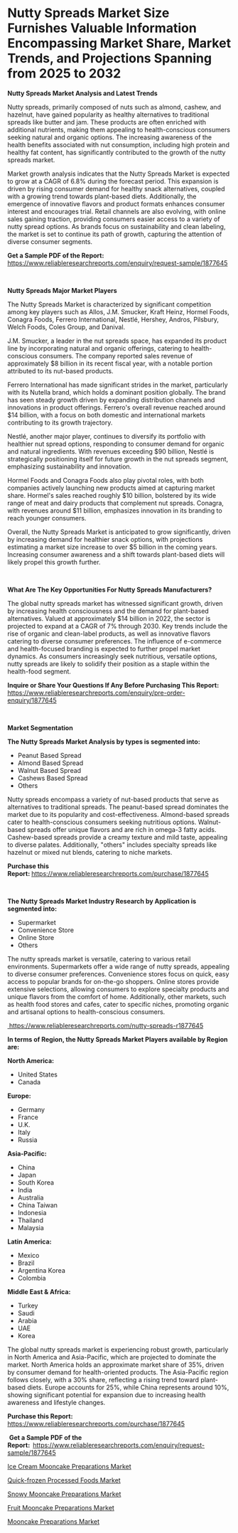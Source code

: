 <p><h1>Nutty Spreads Market Size Furnishes Valuable Information Encompassing Market Share, Market Trends, and Projections Spanning from 2025 to 2032</h1></p><p><strong>Nutty Spreads Market Analysis and Latest Trends</strong></p>
<p><p>Nutty spreads, primarily composed of nuts such as almond, cashew, and hazelnut, have gained popularity as healthy alternatives to traditional spreads like butter and jam. These products are often enriched with additional nutrients, making them appealing to health-conscious consumers seeking natural and organic options. The increasing awareness of the health benefits associated with nut consumption, including high protein and healthy fat content, has significantly contributed to the growth of the nutty spreads market.</p><p>Market growth analysis indicates that the Nutty Spreads Market is expected to grow at a CAGR of 6.8% during the forecast period. This expansion is driven by rising consumer demand for healthy snack alternatives, coupled with a growing trend towards plant-based diets. Additionally, the emergence of innovative flavors and product formats enhances consumer interest and encourages trial. Retail channels are also evolving, with online sales gaining traction, providing consumers easier access to a variety of nutty spread options. As brands focus on sustainability and clean labeling, the market is set to continue its path of growth, capturing the attention of diverse consumer segments.</p></p>
<p><strong>Get a Sample PDF of the Report:&nbsp;</strong> <a href="https://www.reliableresearchreports.com/enquiry/request-sample/1877645?utm_campaign=28&utm_medium=2&utm_source=Github&utm_content=ia&utm_term=15022025&utm_id=nutty-spreads">https://www.reliableresearchreports.com/enquiry/request-sample/1877645</a></p>
<p>&nbsp;</p>
<p><strong>Nutty Spreads Major Market Players</strong></p>
<p><p>The Nutty Spreads Market is characterized by significant competition among key players such as Allos, J.M. Smucker, Kraft Heinz, Hormel Foods, Conagra Foods, Ferrero International, Nestlé, Hershey, Andros, Pilsbury, Welch Foods, Coles Group, and Danival.</p><p>J.M. Smucker, a leader in the nut spreads space, has expanded its product line by incorporating natural and organic offerings, catering to health-conscious consumers. The company reported sales revenue of approximately $8 billion in its recent fiscal year, with a notable portion attributed to its nut-based products.</p><p>Ferrero International has made significant strides in the market, particularly with its Nutella brand, which holds a dominant position globally. The brand has seen steady growth driven by expanding distribution channels and innovations in product offerings. Ferrero's overall revenue reached around $14 billion, with a focus on both domestic and international markets contributing to its growth trajectory.</p><p>Nestlé, another major player, continues to diversify its portfolio with healthier nut spread options, responding to consumer demand for organic and natural ingredients. With revenues exceeding $90 billion, Nestlé is strategically positioning itself for future growth in the nut spreads segment, emphasizing sustainability and innovation.</p><p>Hormel Foods and Conagra Foods also play pivotal roles, with both companies actively launching new products aimed at capturing market share. Hormel's sales reached roughly $10 billion, bolstered by its wide range of meat and dairy products that complement nut spreads. Conagra, with revenues around $11 billion, emphasizes innovation in its branding to reach younger consumers.</p><p>Overall, the Nutty Spreads Market is anticipated to grow significantly, driven by increasing demand for healthier snack options, with projections estimating a market size increase to over $5 billion in the coming years. Increasing consumer awareness and a shift towards plant-based diets will likely propel this growth further.</p></p>
<p>&nbsp;</p>
<p><strong>What Are The Key Opportunities For Nutty Spreads Manufacturers?</strong></p>
<p><p>The global nutty spreads market has witnessed significant growth, driven by increasing health consciousness and the demand for plant-based alternatives. Valued at approximately $14 billion in 2022, the sector is projected to expand at a CAGR of 7% through 2030. Key trends include the rise of organic and clean-label products, as well as innovative flavors catering to diverse consumer preferences. The influence of e-commerce and health-focused branding is expected to further propel market dynamics. As consumers increasingly seek nutritious, versatile options, nutty spreads are likely to solidify their position as a staple within the health-food segment. </p></p>
<p><strong>Inquire or Share Your Questions If Any Before Purchasing This Report:</strong> <a href="https://www.reliableresearchreports.com/enquiry/pre-order-enquiry/1877645?utm_campaign=28&utm_medium=2&utm_source=Github&utm_content=ia&utm_term=15022025&utm_id=nutty-spreads">https://www.reliableresearchreports.com/enquiry/pre-order-enquiry/1877645</a></p>
<p>&nbsp;</p>
<p><strong>Market Segmentation</strong></p>
<p><strong>The Nutty Spreads Market Analysis by types is segmented into:</strong></p>
<p><ul><li>Peanut Based Spread</li><li>Almond Based Spread</li><li>Walnut Based Spread</li><li>Cashews Based Spread</li><li>Others</li></ul></p>
<p><p>Nutty spreads encompass a variety of nut-based products that serve as alternatives to traditional spreads. The peanut-based spread dominates the market due to its popularity and cost-effectiveness. Almond-based spreads cater to health-conscious consumers seeking nutritious options. Walnut-based spreads offer unique flavors and are rich in omega-3 fatty acids. Cashew-based spreads provide a creamy texture and mild taste, appealing to diverse palates. Additionally, "others" includes specialty spreads like hazelnut or mixed nut blends, catering to niche markets.</p></p>
<p><strong>Purchase this Report:&nbsp;</strong><a href="https://www.reliableresearchreports.com/purchase/1877645?utm_campaign=28&utm_medium=2&utm_source=Github&utm_content=ia&utm_term=15022025&utm_id=nutty-spreads">https://www.reliableresearchreports.com/purchase/1877645</a></p>
<p>&nbsp;</p>
<p><strong>The Nutty Spreads Market Industry Research by Application is segmented into:</strong></p>
<p><ul><li>Supermarket</li><li>Convenience Store</li><li>Online Store</li><li>Others</li></ul></p>
<p><p>The nutty spreads market is versatile, catering to various retail environments. Supermarkets offer a wide range of nutty spreads, appealing to diverse consumer preferences. Convenience stores focus on quick, easy access to popular brands for on-the-go shoppers. Online stores provide extensive selections, allowing consumers to explore specialty products and unique flavors from the comfort of home. Additionally, other markets, such as health food stores and cafes, cater to specific niches, promoting organic and artisanal options to health-conscious consumers.</p></p>
<p><a href="https://www.reliableresearchreports.com/nutty-spreads-r1877645?utm_campaign=28&utm_medium=2&utm_source=Github&utm_content=ia&utm_term=15022025&utm_id=nutty-spreads">&nbsp;https://www.reliableresearchreports.com/nutty-spreads-r1877645</a></p>
<p><strong>In terms of Region, the Nutty Spreads Market Players available by Region are:</strong></p>
<p>
    <p> <strong> North America: </strong>
        <ul>
            <li>United States</li>
            <li>Canada</li>
        </ul>
        </p> 
    <p> <strong> Europe: </strong>
        <ul>
            <li>Germany</li>
            <li>France</li>
            <li>U.K.</li>
            <li>Italy</li>
            <li>Russia</li>
        </ul>
        </p> 
    <p> <strong> Asia-Pacific: </strong>
        <ul>
            <li>China</li>
            <li>Japan</li>
            <li>South Korea</li>
            <li>India</li>
            <li>Australia</li>
            <li>China Taiwan</li>
            <li>Indonesia</li>
            <li>Thailand</li>
            <li>Malaysia</li>
        </ul>
        </p> 
    <p> <strong> Latin America: </strong>
        <ul>
            <li>Mexico</li>
            <li>Brazil</li>
            <li>Argentina Korea</li>
            <li>Colombia</li>
        </ul>
        </p> 
    <p> <strong> Middle East & Africa: </strong>
        <ul>
            <li>Turkey</li>
            <li>Saudi</li>
            <li>Arabia</li>
            <li>UAE</li>
            <li>Korea</li>
        </ul>
    </p>
    </p>
<p><p>The global nutty spreads market is experiencing robust growth, particularly in North America and Asia-Pacific, which are projected to dominate the market. North America holds an approximate market share of 35%, driven by consumer demand for health-oriented products. The Asia-Pacific region follows closely, with a 30% share, reflecting a rising trend toward plant-based diets. Europe accounts for 25%, while China represents around 10%, showing significant potential for expansion due to increasing health awareness and lifestyle changes.</p></p>
<p><strong>Purchase this Report: </strong><a href="https://www.reliableresearchreports.com/purchase/1877645?utm_campaign=28&utm_medium=2&utm_source=Github&utm_content=ia&utm_term=15022025&utm_id=nutty-spreads">https://www.reliableresearchreports.com/purchase/1877645</a></p>
<p>&nbsp;<strong>Get a Sample PDF of the Report:&nbsp;&nbsp;</strong><a href="https://www.reliableresearchreports.com/enquiry/request-sample/1877645?utm_campaign=28&utm_medium=2&utm_source=Github&utm_content=ia&utm_term=15022025&utm_id=nutty-spreads">https://www.reliableresearchreports.com/enquiry/request-sample/1877645</a></p>
<p><strong></strong></p>
<p><p><a href="https://github.com/mriwacraane/Market-Research-Report-List-1/blob/main/ice-cream-mooncake-preparations-market.md?utm_campaign=28&utm_medium=2&utm_source=Github&utm_content=ia&utm_term=15022025&utm_id=nutty-spreads">Ice Cream Mooncake Preparations Market</a></p><p><a href="https://github.com/ajatawlasta/Market-Research-Report-List-1/blob/main/quick-frozen-processed-foods-market.md?utm_campaign=28&utm_medium=2&utm_source=Github&utm_content=ia&utm_term=15022025&utm_id=nutty-spreads">Quick-frozen Processed Foods Market</a></p><p><a href="https://github.com/chikenmhamdi/Market-Research-Report-List-1/blob/main/snowy-mooncake-preparations-market.md?utm_campaign=28&utm_medium=2&utm_source=Github&utm_content=ia&utm_term=15022025&utm_id=nutty-spreads">Snowy Mooncake Preparations Market</a></p><p><a href="https://github.com/hunanuzmez/Market-Research-Report-List-1/blob/main/fruit-mooncake-preparations-market.md?utm_campaign=28&utm_medium=2&utm_source=Github&utm_content=ia&utm_term=15022025&utm_id=nutty-spreads">Fruit Mooncake Preparations Market</a></p><p><a href="https://github.com/benhaeneye/Market-Research-Report-List-1/blob/main/mooncake-preparations-market.md?utm_campaign=28&utm_medium=2&utm_source=Github&utm_content=ia&utm_term=15022025&utm_id=nutty-spreads">Mooncake Preparations Market</a></p></p>